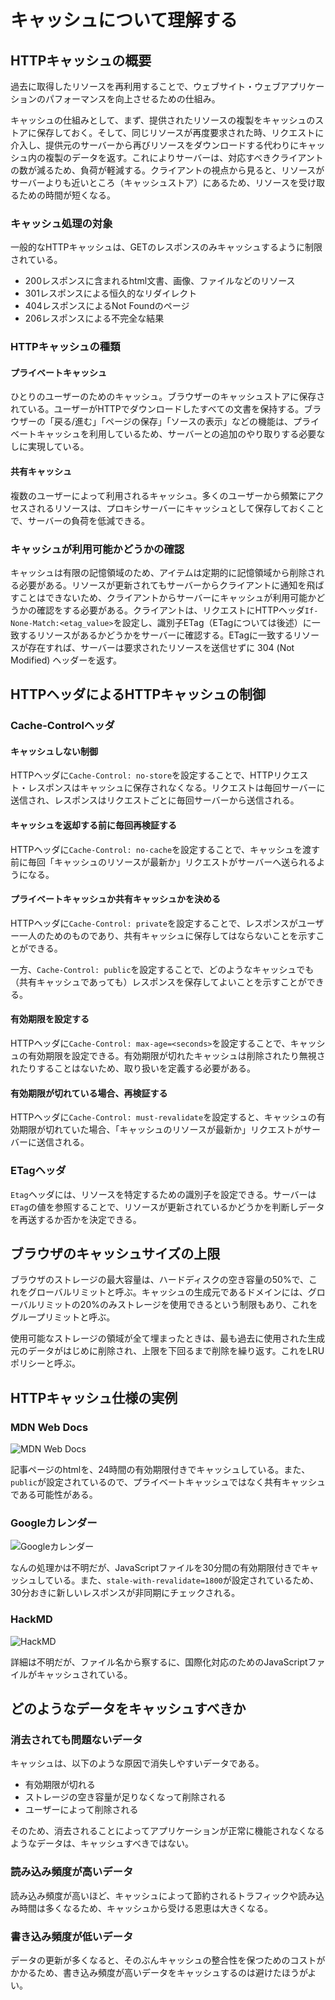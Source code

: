 # キャッシュについて理解する

## HTTPキャッシュの概要

過去に取得したリソースを再利用することで、ウェブサイト・ウェブアプリケーションのパフォーマンスを向上させるための仕組み。

キャッシュの仕組みとして、まず、提供されたリソースの複製をキャッシュのストアに保存しておく。そして、同じリソースが再度要求された時、リクエストに介入し、提供元のサーバーから再びリソースをダウンロードする代わりにキャッシュ内の複製のデータを返す。これによりサーバーは、対応すべきクライアントの数が減るため、負荷が軽減する。クライアントの視点から見ると、リソースがサーバーよりも近いところ（キャッシュストア）にあるため、リソースを受け取るための時間が短くなる。

### キャッシュ処理の対象

一般的なHTTPキャッシュは、GETのレスポンスのみキャッシュするように制限されている。

- 200レスポンスに含まれるhtml文書、画像、ファイルなどのリソース
- 301レスポンスによる恒久的なリダイレクト
- 404レスポンスによるNot Foundのページ
- 206レスポンスによる不完全な結果

### HTTPキャッシュの種類

#### プライベートキャッシュ

ひとりのユーザーのためのキャッシュ。ブラウザーのキャッシュストアに保存されている。ユーザーがHTTPでダウンロードしたすべての文書を保持する。ブラウザーの「戻る/進む」「ページの保存」「ソースの表示」などの機能は、プライベートキャッシュを利用しているため、サーバーとの追加のやり取りする必要なしに実現している。

#### 共有キャッシュ

複数のユーザーによって利用されるキャッシュ。多くのユーザーから頻繁にアクセスされるリソースは、プロキシサーバーにキャッシュとして保存しておくことで、サーバーの負荷を低減できる。

### キャッシュが利用可能かどうかの確認

キャッシュは有限の記憶領域のため、アイテムは定期的に記憶領域から削除される必要がある。リソースが更新されてもサーバーからクライアントに通知を飛ばすことはできないため、クライアントからサーバーにキャッシュが利用可能かどうかの確認をする必要がある。クライアントは、リクエストにHTTPヘッダ`If-None-Match:<etag_value>`を設定し、識別子ETag（ETagについては後述）に一致するリソースがあるかどうかをサーバーに確認する。ETagに一致するリソースが存在すれば、サーバーは要求されたリソースを送信せずに 304 (Not Modified) ヘッダーを返す。

## HTTPヘッダによるHTTPキャッシュの制御

### Cache-Controlヘッダ

#### キャッシュしない制御

HTTPヘッダに`Cache-Control: no-store`を設定することで、HTTPリクエスト・レスポンスはキャッシュに保存されなくなる。リクエストは毎回サーバーに送信され、レスポンスはリクエストごとに毎回サーバーから送信される。

#### キャッシュを返却する前に毎回再検証する

HTTPヘッダに`Cache-Control: no-cache`を設定することで、キャッシュを渡す前に毎回「キャッシュのリソースが最新か」リクエストがサーバーへ送られるようになる。

#### プライベートキャッシュか共有キャッシュかを決める

HTTPヘッダに`Cache-Control: private`を設定することで、レスポンスがユーザー一人のためのものであり、共有キャッシュに保存してはならないことを示すことができる。

一方、`Cache-Control: public`を設定することで、どのようなキャッシュでも（共有キャッシュであっても）レスポンスを保存してよいことを示すことができる。

#### 有効期限を設定する

HTTPヘッダに`Cache-Control: max-age=<seconds>`を設定することで、キャッシュの有効期限を設定できる。有効期限が切れたキャッシュは削除されたり無視されたりすることはないため、取り扱いを定義する必要がある。

#### 有効期限が切れている場合、再検証する

HTTPヘッダに`Cache-Control: must-revalidate`を設定すると、キャッシュの有効期限が切れていた場合、「キャッシュのリソースが最新か」リクエストがサーバーに送信される。

### ETagヘッダ

`Etag`ヘッダには、リソースを特定するための識別子を設定できる。サーバーは`ETag`の値を参照することで、リソースが更新されているかどうかを判断しデータを再送するか否かを決定できる。

## ブラウザのキャッシュサイズの上限

ブラウザのストレージの最大容量は、ハードディスクの空き容量の50%で、これをグローバルリミットと呼ぶ。キャッシュの生成元であるドメインには、グローバルリミットの20%のみストレージを使用できるという制限もあり、これをグループリミットと呼ぶ。

使用可能なストレージの領域が全て埋まったときは、最も過去に使用された生成元のデータがはじめに削除され、上限を下回るまで削除を繰り返す。これをLRUポリシーと呼ぶ。

## HTTPキャッシュ仕様の実例

### MDN Web Docs

![MDN Web Docs](mdn.png)

記事ページのhtmlを、24時間の有効期限付きでキャッシュしている。また、`public`が設定されているので、プライベートキャッシュではなく共有キャッシュである可能性がある。

### Googleカレンダー

![Googleカレンダー](googleCalender.png)

なんの処理かは不明だが、JavaScriptファイルを30分間の有効期限付きでキャッシュしている。また、`stale-with-revalidate=1800`が設定されているため、30分おきに新しいレスポンスが非同期にチェックされる。

### HackMD

![HackMD](./hackmd.png)

詳細は不明だが、ファイル名から察するに、国際化対応のためのJavaScriptファイルがキャッシュされている。

## どのようなデータをキャッシュすべきか

### 消去されても問題ないデータ

キャッシュは、以下のような原因で消失しやすいデータである。

- 有効期限が切れる
- ストレージの空き容量が足りなくなって削除される
- ユーザーによって削除される

そのため、消去されることによってアプリケーションが正常に機能されなくなるようなデータは、キャッシュすべきではない。

### 読み込み頻度が高いデータ

読み込み頻度が高いほど、キャッシュによって節約されるトラフィックや読み込み時間は多くなるため、キャッシュから受ける恩恵は大きくなる。

### 書き込み頻度が低いデータ

データの更新が多くなると、そのぶんキャッシュの整合性を保つためのコストがかかるため、書き込み頻度が高いデータをキャッシュするのは避けたほうがよい。
